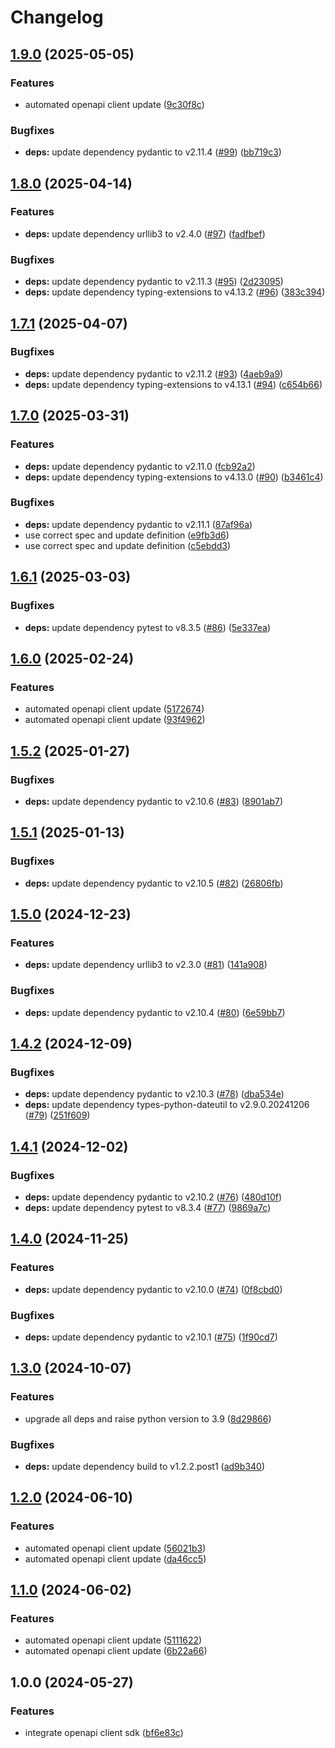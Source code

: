 # Changelog

## [1.9.0](https://github.com/gopad/gopad-python/compare/v1.8.0...v1.9.0) (2025-05-05)


### Features

* automated openapi client update ([9c30f8c](https://github.com/gopad/gopad-python/commit/9c30f8c02f16f389fc0f48f59445c5bc755c8294))


### Bugfixes

* **deps:** update dependency pydantic to v2.11.4 ([#99](https://github.com/gopad/gopad-python/issues/99)) ([bb719c3](https://github.com/gopad/gopad-python/commit/bb719c3d484193106e88738182ad7a734df5674a))

## [1.8.0](https://github.com/gopad/gopad-python/compare/v1.7.1...v1.8.0) (2025-04-14)


### Features

* **deps:** update dependency urllib3 to v2.4.0 ([#97](https://github.com/gopad/gopad-python/issues/97)) ([fadfbef](https://github.com/gopad/gopad-python/commit/fadfbef941a5674e453887036790e9138836335b))


### Bugfixes

* **deps:** update dependency pydantic to v2.11.3 ([#95](https://github.com/gopad/gopad-python/issues/95)) ([2d23095](https://github.com/gopad/gopad-python/commit/2d23095d6fad0699cc5fa867ec6af7e2d7193727))
* **deps:** update dependency typing-extensions to v4.13.2 ([#96](https://github.com/gopad/gopad-python/issues/96)) ([383c394](https://github.com/gopad/gopad-python/commit/383c394835e81c2fac01a0da7d2556059fa65138))

## [1.7.1](https://github.com/gopad/gopad-python/compare/v1.7.0...v1.7.1) (2025-04-07)


### Bugfixes

* **deps:** update dependency pydantic to v2.11.2 ([#93](https://github.com/gopad/gopad-python/issues/93)) ([4aeb9a9](https://github.com/gopad/gopad-python/commit/4aeb9a9e9ac111193988af8856a820eb88d406f1))
* **deps:** update dependency typing-extensions to v4.13.1 ([#94](https://github.com/gopad/gopad-python/issues/94)) ([c654b66](https://github.com/gopad/gopad-python/commit/c654b669e736383686e652e22f262343caf30103))

## [1.7.0](https://github.com/gopad/gopad-python/compare/v1.6.1...v1.7.0) (2025-03-31)


### Features

* **deps:** update dependency pydantic to v2.11.0 ([fcb92a2](https://github.com/gopad/gopad-python/commit/fcb92a2e448f0100bd211e47f1f85163073b62f4))
* **deps:** update dependency typing-extensions to v4.13.0 ([#90](https://github.com/gopad/gopad-python/issues/90)) ([b3461c4](https://github.com/gopad/gopad-python/commit/b3461c444aa72eea1504358d7ec6caf06330cb99))


### Bugfixes

* **deps:** update dependency pydantic to v2.11.1 ([87af96a](https://github.com/gopad/gopad-python/commit/87af96a88d23efd469c6191b03bc3108de5c56ab))
* use correct spec and update definition ([e9fb3d6](https://github.com/gopad/gopad-python/commit/e9fb3d6cbe07a98545c76d8afae1d3f9e692e5b1))
* use correct spec and update definition ([c5ebdd3](https://github.com/gopad/gopad-python/commit/c5ebdd3507b3b56ce705fb3c7bd65c7c6289cf27))

## [1.6.1](https://github.com/gopad/gopad-python/compare/v1.6.0...v1.6.1) (2025-03-03)


### Bugfixes

* **deps:** update dependency pytest to v8.3.5 ([#86](https://github.com/gopad/gopad-python/issues/86)) ([5e337ea](https://github.com/gopad/gopad-python/commit/5e337ea04c6ed0709bd9ded8662dc25127bef5c9))

## [1.6.0](https://github.com/gopad/gopad-python/compare/v1.5.2...v1.6.0) (2025-02-24)


### Features

* automated openapi client update ([5172674](https://github.com/gopad/gopad-python/commit/51726747a929a7d54b3d08e306e35b6c21a9f735))
* automated openapi client update ([93f4962](https://github.com/gopad/gopad-python/commit/93f49620222e26b8ede3f0bea8505e2c4bef80cd))

## [1.5.2](https://github.com/gopad/gopad-python/compare/v1.5.1...v1.5.2) (2025-01-27)


### Bugfixes

* **deps:** update dependency pydantic to v2.10.6 ([#83](https://github.com/gopad/gopad-python/issues/83)) ([8901ab7](https://github.com/gopad/gopad-python/commit/8901ab7916e728bff3055861aacc24fb290735b2))

## [1.5.1](https://github.com/gopad/gopad-python/compare/v1.5.0...v1.5.1) (2025-01-13)


### Bugfixes

* **deps:** update dependency pydantic to v2.10.5 ([#82](https://github.com/gopad/gopad-python/issues/82)) ([26806fb](https://github.com/gopad/gopad-python/commit/26806fb54fb884466664679a68dd115622da701a))

## [1.5.0](https://github.com/gopad/gopad-python/compare/v1.4.2...v1.5.0) (2024-12-23)


### Features

* **deps:** update dependency urllib3 to v2.3.0 ([#81](https://github.com/gopad/gopad-python/issues/81)) ([141a908](https://github.com/gopad/gopad-python/commit/141a908e9f05ded46bf1f5528967ceda35c42f03))


### Bugfixes

* **deps:** update dependency pydantic to v2.10.4 ([#80](https://github.com/gopad/gopad-python/issues/80)) ([6e59bb7](https://github.com/gopad/gopad-python/commit/6e59bb737b235e2454650d56ab81f1e7add48776))

## [1.4.2](https://github.com/gopad/gopad-python/compare/v1.4.1...v1.4.2) (2024-12-09)


### Bugfixes

* **deps:** update dependency pydantic to v2.10.3 ([#78](https://github.com/gopad/gopad-python/issues/78)) ([dba534e](https://github.com/gopad/gopad-python/commit/dba534ea7d67431a4bbd3cecc80beb664a6e867a))
* **deps:** update dependency types-python-dateutil to v2.9.0.20241206 ([#79](https://github.com/gopad/gopad-python/issues/79)) ([251f609](https://github.com/gopad/gopad-python/commit/251f609f6070c9f09e953b3f43da2c428ab21eb8))

## [1.4.1](https://github.com/gopad/gopad-python/compare/v1.4.0...v1.4.1) (2024-12-02)


### Bugfixes

* **deps:** update dependency pydantic to v2.10.2 ([#76](https://github.com/gopad/gopad-python/issues/76)) ([480d10f](https://github.com/gopad/gopad-python/commit/480d10f75aea2f1f47a51c68fa871464d7505a6f))
* **deps:** update dependency pytest to v8.3.4 ([#77](https://github.com/gopad/gopad-python/issues/77)) ([9869a7c](https://github.com/gopad/gopad-python/commit/9869a7c07da396e0ce752286c130201af496ecce))

## [1.4.0](https://github.com/gopad/gopad-python/compare/v1.3.0...v1.4.0) (2024-11-25)


### Features

* **deps:** update dependency pydantic to v2.10.0 ([#74](https://github.com/gopad/gopad-python/issues/74)) ([0f8cbd0](https://github.com/gopad/gopad-python/commit/0f8cbd03bfd1e7584e203a8a1035d48631ebc1a5))


### Bugfixes

* **deps:** update dependency pydantic to v2.10.1 ([#75](https://github.com/gopad/gopad-python/issues/75)) ([1f90cd7](https://github.com/gopad/gopad-python/commit/1f90cd79fb2202a91ded5e2c3cae7f39c0015305))

## [1.3.0](https://github.com/gopad/gopad-python/compare/v1.2.0...v1.3.0) (2024-10-07)


### Features

* upgrade all deps and raise python version to 3.9 ([8d29866](https://github.com/gopad/gopad-python/commit/8d2986619c1fbc81d6d3ca84197483a0e77d0fda))


### Bugfixes

* **deps:** update dependency build to v1.2.2.post1 ([ad9b340](https://github.com/gopad/gopad-python/commit/ad9b34090349559d72d5baa91f9ff0103ae6078c))

## [1.2.0](https://github.com/gopad/gopad-python/compare/v1.1.0...v1.2.0) (2024-06-10)


### Features

* automated openapi client update ([56021b3](https://github.com/gopad/gopad-python/commit/56021b355e78131033e174062402fb2c60317760))
* automated openapi client update ([da46cc5](https://github.com/gopad/gopad-python/commit/da46cc57ff80217ca4961d8ee70109695c154569))

## [1.1.0](https://github.com/gopad/gopad-python/compare/v1.0.0...v1.1.0) (2024-06-02)


### Features

* automated openapi client update ([5111622](https://github.com/gopad/gopad-python/commit/5111622a83be623ede9e85817699a2821c507595))
* automated openapi client update ([6b22a66](https://github.com/gopad/gopad-python/commit/6b22a66899f2595f07d25d8e834f6724be5bcb19))

## 1.0.0 (2024-05-27)


### Features

* integrate openapi client sdk ([bf6e83c](https://github.com/gopad/gopad-python/commit/bf6e83cfc6330e8f376e930446ab5990e195946c))
